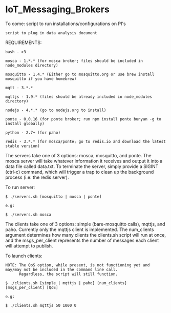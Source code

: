 # IoT_Messaging_Brokers

To come: 
	script to run installations/configurations on PI's

	script to plug in data analysis document

REQUIREMENTS:

	bash - >3

	mosca - 1.*.* (for mosca broker; files should be included in node_modules directory)

	mosquitto - 1.4.* (Either go to mosquitto.org or use brew install mosquitto if you have homebrew)

	mqtt - 3.*.* 

	mqttjs - 1.9.* (files should be already included in node_modules directory)

	nodejs - 4.*.* (go to nodejs.org to install)

	ponte - 0.0.16 (for ponte broker; run npm install ponte bunyan -g to install globally)

	python - 2.7+ (for paho)

	redis - 3.*.* (for mosca/ponte; go to redis.io and download the latest stable version)
	
	
The servers take one of 3 options: mosca, mosquitto, and ponte.
The mosca server will take whatever information it receives and output it into a data file called data.txt.
To terminate the server, simply provide a SIGINT (ctrl-c) command, which will trigger a trap to clean up the background 
process (i.e: the redis server).

To run server:
	
	$ ./servers.sh [mosquitto | mosca | ponte]

	e.g:

	$ ./servers.sh mosca

	
The clients take one of 3 options: simple (bare-mosquitto calls), mqttjs, and paho. Currently only the mqttjs client is 
implemented. The num_clients argument determines how many clients the clients.sh script will run at once, and the 
msgs_per_client represents the number of messages each client will attempt to publish. 

To launch clients:

	NOTE: The QoS option, while present, is not functioning yet and may/may not be included in the command line call.
	 	  Regardless, the script will still function.

	$ ./clients.sh [simple | mqttjs | paho] [num_clients] [msgs_per_client] [QoS]

	e.g: 

	$ ./clients.sh mqttjs 50 1000 0
	





